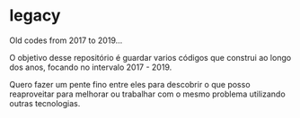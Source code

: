 # legacy
Old codes from 2017 to 2019...

O objetivo desse repositório é guardar varios códigos que construi ao longo dos anos, focando no intervalo 2017 - 2019.

Quero fazer um pente fino entre eles para descobrir o que posso reaproveitar para melhorar ou trabalhar com o mesmo problema utilizando outras tecnologias.
